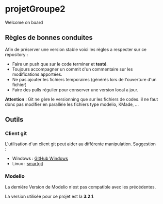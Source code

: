 # projetGroupe2
Welcome on board

## Règles de bonnes conduites
Afin de préserver une version stable voici les règles a respecter sur ce repository :

* Faire un push que sur le code terminer et **testé**.
* Toujours accompagner un commit d'un commentaire sur les modifications apportées.
* Ne pas ajouter les fichiers temporaires (générés lors de l'ouverture d'un fichier)
* Faire des pulls régulier pour conserver une version local a jour.

**Attention** : Git ne gère le versionning que sur les fichiers de codes. il ne faut donc pas modifier en parallèle les fichiers type modelio, KMade, ...

## Outils
### Client git
L'utilisation d'un client git peut aider au différente manipulation. Suggestion :

* Windows : [GitHub Windows](https://windows.github.com/)
* Linux : [smartgit](http://www.syntevo.com/smartgit/)

### Modelio
La dernière Version de Modelio n'est pas compatible avec les précédentes.

La version utilisée pour ce projet est la **3.2.1**.
